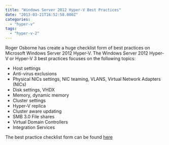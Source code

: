 ```yaml
---
title: "Windows Server 2012 Hyper-V Best Practices"
date: "2013-03-21T16:52:58.000Z"
categories: 
  - "hyper-v"
tags: 
  - "hyper-v-2"
---
```


Roger Osborne has create a huge checklist form of best practices on Microsoft Windows Server 2012 Hyper-V. The Windows Server 2012 Hyper-V or Hyper-V 3 best practices focuses on the following topics:

- Host settings
- Anti-virus exclusions
- Physical NICs settings, NIC teaming, VLANS, Virtual Network Adapters (NICs)
- Disk settings, VHDX
- Memory, dynamic memory
- Cluster settings
- Hyper-V replica
- Cluster aware updating
- SMB 3.0 File shares
- Virtual Domain Controllers
- Integration Services

The best practice checklist form can be found [here](http://blogs.technet.com/b/askpfeplat/archive/2013/03/10/windows-server-2012-hyper-v-best-practices-in-easy-checklist-form.aspx#comments)
